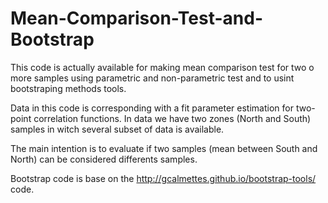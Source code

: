 # Mean-Comparison-Test-and-Bootstrap
This code is actually available for making mean comparison test for two o more samples using parametric and non-parametric test and to usint bootstraping methods tools.

Data in this code is corresponding with a fit parameter estimation for two-point correlation functions. In data we have two zones (North and South) samples in witch several subset of data is available.

The main intention is to evaluate if two samples (mean between South and North) can be considered differents samples.

Bootstrap code is base on the http://gcalmettes.github.io/bootstrap-tools/ code.
